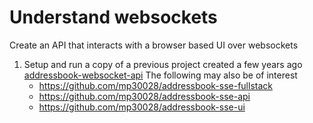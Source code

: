 # Understand websockets
Create an API that interacts with a browser based UI over websockets

1. Setup and run a copy of a previous project created a few years ago [addressbook-websocket-api](https://github.com/mp30028/addressbook-websocket-api)
The following may also be of interest 
    - https://github.com/mp30028/addressbook-sse-fullstack
    - https://github.com/mp30028/addressbook-sse-api
    - https://github.com/mp30028/addressbook-sse-ui